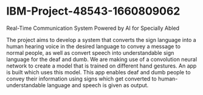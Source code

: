 # IBM-Project-48543-1660809062
Real-Time Communication System Powered by AI for Specially Abled

The project aims to develop a system that converts the sign language into a human hearing voice in the desired language to convey a message to normal people, 
as well as convert speech into understandable sign language for the deaf and dumb. 
We are making use of a convolution neural network to create a model that is trained on different hand gestures. 
An app is built which uses this model. This app enables deaf and dumb people to convey their information using signs which get converted to human-understandable language and speech is given as output.


